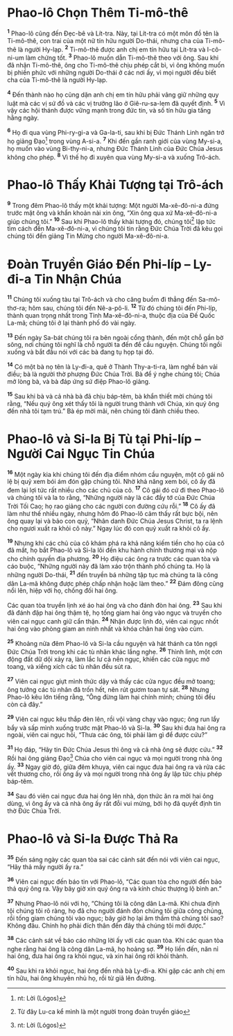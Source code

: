 # Phao-lô Chọn Thêm Ti-mô-thê
<sup><b>1</b></sup> Phao-lô cũng đến Đẹc-bê và Lít-tra. Này, tại Lít-tra có một môn đồ tên là Ti-mô-thê, con trai của một nữ tín hữu người Do-thái, nhưng cha của Ti-mô-thê là người Hy-lạp. <sup><b>2</b></sup> Ti-mô-thê được anh chị em tín hữu tại Lít-tra và I-cô-ni-um làm chứng tốt. <sup><b>3</b></sup> Phao-lô muốn dẫn Ti-mô-thê theo với ông. Sau khi đã nhận Ti-mô-thê, ông cho Ti-mô-thê chịu phép cắt bì, vì ông không muốn bị phiền phức với những người Do-thái ở các nơi ấy, vì mọi người đều biết cha của Ti-mô-thê là người Hy-lạp.

<sup><b>4</b></sup> Đến thành nào họ cũng dặn anh chị em tín hữu phải vâng giữ những quy luật mà các vị sứ đồ và các vị trưởng lão ở Giê-ru-sa-lem đã quyết định. <sup><b>5</b></sup> Vì vậy các hội thánh được vững mạnh trong đức tin, và số tín hữu gia tăng hằng ngày.

<sup><b>6</b></sup> Họ đi qua vùng Phi-ry-gi-a và Ga-la-ti, sau khi bị Đức Thánh Linh ngăn trở họ giảng Đạo[^1-9c5d3307-c70f-4a70-b10b-534841ae0bb4] trong vùng A-si-a. <sup><b>7</b></sup> Khi đến gần ranh giới của vùng My-si-a, họ muốn vào vùng Bi-thy-ni-a, nhưng Đức Thánh Linh của Đức Chúa Jesus không cho phép. <sup><b>8</b></sup> Vì thế họ đi xuyên qua vùng My-si-a và xuống Trô-ách.

# Phao-lô Thấy Khải Tượng tại Trô-ách
<sup><b>9</b></sup> Trong đêm Phao-lô thấy một khải tượng: Một người Ma-xê-đô-ni-a đứng trước mặt ông và khẩn khoản nài xin ông, “Xin ông qua xứ Ma-xê-đô-ni-a giúp chúng tôi.” <sup><b>10</b></sup> Sau khi Phao-lô thấy khải tượng đó, chúng tôi[^2-9c5d3307-c70f-4a70-b10b-534841ae0bb4] lập tức tìm cách đến Ma-xê-đô-ni-a, vì chúng tôi tin rằng Đức Chúa Trời đã kêu gọi chúng tôi đến giảng Tin Mừng cho người Ma-xê-đô-ni-a.

# Đoàn Truyền Giáo Đến Phi-líp – Ly-đi-a Tin Nhận Chúa
<sup><b>11</b></sup> Chúng tôi xuống tàu tại Trô-ách và cho căng buồm đi thẳng đến Sa-mô-thơ-ra; hôm sau, chúng tôi đến Nê-a-pô-li. <sup><b>12</b></sup> Từ đó chúng tôi đến Phi-líp, thành quan trọng nhất trong Tỉnh Ma-xê-đô-ni-a, thuộc địa của Đế Quốc La-mã; chúng tôi ở lại thành phố đó vài ngày.

<sup><b>13</b></sup> Đến ngày Sa-bát chúng tôi ra bên ngoài cổng thành, đến một chỗ gần bờ sông, nơi chúng tôi nghĩ là chỗ người ta đến để cầu nguyện. Chúng tôi ngồi xuống và bắt đầu nói với các bà đang tụ họp tại đó.

<sup><b>14</b></sup> Có một bà nọ tên là Ly-đi-a, quê ở Thành Thy-a-ti-ra, làm nghề bán vải điều; bà là người thờ phượng Đức Chúa Trời. Bà để ý nghe chúng tôi; Chúa mở lòng bà, và bà đáp ứng sứ điệp Phao-lô giảng.

<sup><b>15</b></sup> Sau khi bà và cả nhà bà đã chịu báp-têm, bà khẩn thiết mời chúng tôi rằng, “Nếu quý ông xét thấy tôi là người trung thành với Chúa, xin quý ông đến nhà tôi tạm trú.” Bà ép mời mãi, nên chúng tôi đành chiều theo.

# Phao-lô và Si-la Bị Tù tại Phi-líp – Người Cai Ngục Tin Chúa
<sup><b>16</b></sup> Một ngày kia khi chúng tôi đến địa điểm nhóm cầu nguyện, một cô gái nô lệ bị quỷ xem bói ám đón gặp chúng tôi. Nhờ khả năng xem bói, cô ấy đã đem lại lợi tức rất nhiều cho các chủ của cô. <sup><b>17</b></sup> Cô gái đó cứ đi theo Phao-lô và chúng tôi và la to rằng, “Những người này là các đầy tớ của Đức Chúa Trời Tối Cao; họ rao giảng cho các người con đường cứu rỗi.” <sup><b>18</b></sup> Cô ấy đã làm như thế nhiều ngày, nhưng hôm đó Phao-lô cảm thấy rất bực bội, nên ông quay lại và bảo con quỷ, “Nhân danh Đức Chúa Jesus Christ, ta ra lệnh cho ngươi xuất ra khỏi cô này.” Ngay lúc đó con quỷ xuất ra khỏi cô ấy.

<sup><b>19</b></sup> Nhưng khi các chủ của cô khám phá ra khả năng kiếm tiền cho họ của cô đã mất, họ bắt Phao-lô và Si-la lôi đến khu hành chính thương mại và nộp cho chính quyền địa phương. <sup><b>20</b></sup> Họ điệu các ông ra trước các quan tòa và cáo buộc, “Những người này đã làm xáo trộn thành phố chúng ta. Họ là những người Do-thái, <sup><b>21</b></sup> đến truyền bá những tập tục mà chúng ta là công dân La-mã không được phép chấp nhận hoặc làm theo.” <sup><b>22</b></sup> Đám đông cũng nổi lên, hiệp với họ, chống đối hai ông.

Các quan tòa truyền lịnh xé áo hai ông và cho đánh đòn hai ông. <sup><b>23</b></sup> Sau khi đã đánh đập hai ông thậm tệ, họ tống giam hai ông vào ngục và truyền cho viên cai ngục canh giữ cẩn thận. <sup><b>24</b></sup> Nhận được lịnh đó, viên cai ngục nhốt hai ông vào phòng giam an ninh nhất và khóa chân hai ông vào cùm.

<sup><b>25</b></sup> Khoảng nửa đêm Phao-lô và Si-la cầu nguyện và hát thánh ca tôn ngợi Đức Chúa Trời trong khi các tù nhân khác lắng nghe. <sup><b>26</b></sup> Thình lình, một cơn động đất dữ dội xảy ra, làm lắc lư cả nền ngục, khiến các cửa ngục mở toang, và xiềng xích các tù nhân đều sút ra.

<sup><b>27</b></sup> Viên cai ngục giựt mình thức dậy và thấy các cửa ngục đều mở toang; ông tưởng các tù nhân đã trốn hết, nên rút gươm toan tự sát. <sup><b>28</b></sup> Nhưng Phao-lô kêu lớn tiếng rằng, “Ông đừng làm hại chính mình; chúng tôi đều còn cả đây.”

<sup><b>29</b></sup> Viên cai ngục kêu thắp đèn lên, rồi vội vàng chạy vào ngục; ông run lẩy bẩy và sấp mình xuống trước mặt Phao-lô và Si-la. <sup><b>30</b></sup> Sau khi đưa hai ông ra ngoài, viên cai ngục hỏi, “Thưa các ông, tôi phải làm gì để được cứu?”

<sup><b>31</b></sup> Họ đáp, “Hãy tin Đức Chúa Jesus thì ông và cả nhà ông sẽ được cứu.” <sup><b>32</b></sup> Rồi hai ông giảng Đạo[^3-9c5d3307-c70f-4a70-b10b-534841ae0bb4] Chúa cho viên cai ngục và mọi người trong nhà ông ấy. <sup><b>33</b></sup> Ngay giờ đó, giữa đêm khuya, viên cai ngục đưa hai ông ra và rửa các vết thương cho, rồi ông ấy và mọi người trong nhà ông ấy lập tức chịu phép báp-têm.

<sup><b>34</b></sup> Sau đó viên cai ngục đưa hai ông lên nhà, dọn thức ăn ra mời hai ông dùng, vì ông ấy và cả nhà ông ấy rất đỗi vui mừng, bởi họ đã quyết định tin thờ Đức Chúa Trời.

# Phao-lô và Si-la Được Thả Ra
<sup><b>35</b></sup> Đến sáng ngày các quan tòa sai các cảnh sát đến nói với viên cai ngục, “Hãy thả mấy người ấy ra.”

<sup><b>36</b></sup> Viên cai ngục đến báo tin với Phao-lô, “Các quan tòa cho người đến bảo thả quý ông ra. Vậy bây giờ xin quý ông ra và kính chúc thượng lộ bình an.”

<sup><b>37</b></sup> Nhưng Phao-lô nói với họ, “Chúng tôi là công dân La-mã. Khi chưa định tội chúng tôi rõ ràng, họ đã cho người đánh đòn chúng tôi giữa công chúng, rồi tống giam chúng tôi vào ngục; bây giờ họ lại âm thầm thả chúng tôi sao? Không đâu. Chính họ phải đích thân đến đây thả chúng tôi mới được.”

<sup><b>38</b></sup> Các cảnh sát về báo cáo những lời ấy với các quan tòa. Khi các quan tòa nghe rằng hai ông là công dân La-mã, họ hoảng sợ. <sup><b>39</b></sup> Họ liền đến, năn nỉ hai ông, đưa hai ông ra khỏi ngục, và xin hai ông rời khỏi thành.

<sup><b>40</b></sup> Sau khi ra khỏi ngục, hai ông đến nhà bà Ly-đi-a. Khi gặp các anh chị em tín hữu, hai ông khuyên nhủ họ, rồi từ giã lên đường.

[^1-9c5d3307-c70f-4a70-b10b-534841ae0bb4]: nt: Lời (Lógos)
[^2-9c5d3307-c70f-4a70-b10b-534841ae0bb4]: Từ đây Lu-ca kể mình là một người trong đoàn truyền giáo
[^3-9c5d3307-c70f-4a70-b10b-534841ae0bb4]: nt: Lời (Lógos)